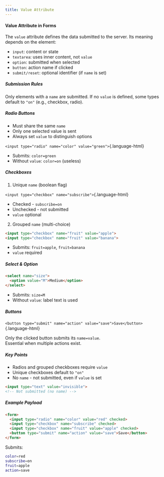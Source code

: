 ```yaml
---
title: Value Attribute
---
```


#### Value Attribute in Forms

The `value` attribute defines the data submitted to the server. Its meaning depends on the element:

- `input`: content or state
- `textarea`: uses inner content, not `value`
- `option`: submitted when selected
- `button`: action name if clicked
- `submit/reset`: optional identifier (if `name` is set)


##### Submission Rules

Only elements with a `name` are submitted. If no `value` is defined, some types default to `"on"` (e.g., checkbox, radio).


##### Radio Buttons

- Must share the same `name`
- Only one selected value is sent
- Always set `value` to distinguish options

`<input type="radio" name="color" value="green">`{.language-html}  

- Submits: `color=green`  
- Without `value`: `color=on` (useless)


##### Checkboxes

1. Unique `name` (boolean flag)  

`<input type="checkbox" name="subscribe">`{.language-html}  

- Checked - `subscribe=on`
- Unchecked - not submitted
- `value` optional

2. Grouped `name` (multi-choice)  

```html
<input type="checkbox" name="fruit" value="apple">
<input type="checkbox" name="fruit" value="banana">
```

- Submits: `fruit=apple`, `fruit=banana`  
- `value` required


##### Select & Option

```html
<select name="size">
  <option value="M">Medium</option>
</select>
```

- Submits: `size=M`  
- Without `value`: label text is used


##### Buttons

`<button type="submit" name="action" value="save">Save</button>`{.language-html}  

Only the clicked button submits its `name=value`.  
Essential when multiple actions exist.


##### Key Points

- Radios and grouped checkboxes require `value`
- Unique checkboxes default to `"on"`
- No `name` - not submitted, even if `value` is set

```html
<input type="text" value="invisible">
<!-- Not submitted (no name) -->
```

##### Example Payload

```html
<form>
  <input type="radio" name="color" value="red" checked>
  <input type="checkbox" name="subscribe" checked>
  <input type="checkbox" name="fruit" value="apple" checked>
  <button type="submit" name="action" value="save">Save</button>
</form>
```

Submits:

```bash
color=red
subscribe=on
fruit=apple
action=save
```